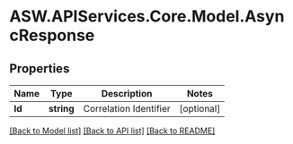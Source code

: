 # ASW.APIServices.Core.Model.AsyncResponse
## Properties

Name | Type | Description | Notes
------------ | ------------- | ------------- | -------------
**Id** | **string** | Correlation Identifier | [optional] 

[[Back to Model list]](../README.md#documentation-for-models) [[Back to API list]](../README.md#documentation-for-api-endpoints) [[Back to README]](../README.md)

